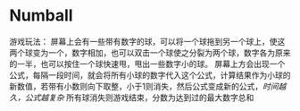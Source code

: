 # Numball
游戏玩法：
屏幕上会有一些带有数字的球，可以将一个球拖到另一个球上，使这两个球变为一个，数字相加，也可以双击一个球使之分裂为两个球，数字各为原来的一半，也可以按住一个球快速甩，甩出一些数字小的球。
屏幕上方会出现一个公式，每隔一段时间，就会将所有小球的数字代入这个公式，计算结果作为小球的新数值，若带有小数则向下取整，小于1则消失，然后公式变成新的公式，*时间越久，公式越复杂*
所有球消失则游戏结束，分数为达到过的最大数字总和